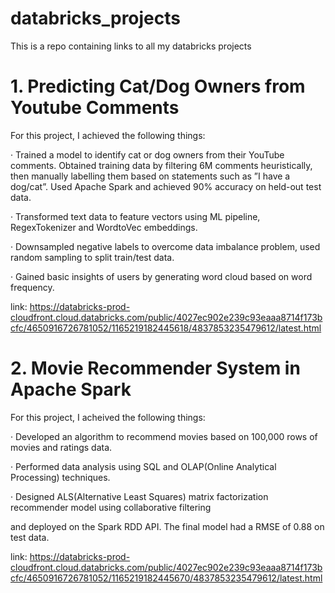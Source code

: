 # databricks_projects
This is a repo containing links to all my databricks projects
# 1. Predicting Cat/Dog Owners from Youtube Comments
For this project, I achieved the following things:

· Trained a model to identify cat or dog owners from their YouTube comments. Obtained training data by filtering 6M comments heuristically, then manually labelling them based on statements such as ”I have a dog/cat”. Used Apache Spark and achieved 90% accuracy on held-out test data.

· Transformed text data to feature vectors using ML pipeline, RegexTokenizer and WordtoVec embeddings.

· Downsampled negative labels to overcome data imbalance problem, used random sampling to split train/test data.

· Gained basic insights of users by generating word cloud based on word frequency.

link: https://databricks-prod-cloudfront.cloud.databricks.com/public/4027ec902e239c93eaaa8714f173bcfc/4650916726781052/1165219182445618/4837853235479612/latest.html

# 2. Movie Recommender System in Apache Spark
For this project, I acheived the following things:

· Developed an algorithm to recommend movies based on 100,000 rows of movies and ratings data.

· Performed data analysis using SQL and OLAP(Online Analytical Processing) techniques.

· Designed ALS(Alternative Least Squares) matrix factorization recommender model using collaborative filtering

  and deployed on the Spark RDD API. The final model had a RMSE of 0.88 on test data.
  
link: https://databricks-prod-cloudfront.cloud.databricks.com/public/4027ec902e239c93eaaa8714f173bcfc/4650916726781052/1165219182445670/4837853235479612/latest.html
